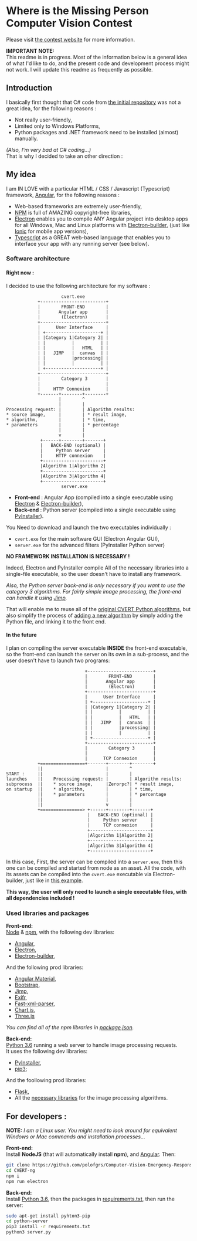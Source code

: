 # Where is the Missing Person Computer Vision Contest

Please visit [the contest website](https://computervisionrescue.wixsite.com/contest) for more information.

__IMPORTANT NOTE:__   
This readme is in progress. Most of the information below is a general idea of what I'd like to do, and the present code and development process might not work. I will update this readme as frequently as possible.

## Introduction
I basically first thought that C# code from [the initial repository](https://github.com/cvertdev/Computer-Vision-Emergency-Response-Toolkit) was not a great idea, for the following reasons :
* Not really user-friendly,
* Limited only to Windows Platforms,
* Python packages and .NET framework need to be installed (almost) manually.   

*(Also, I'm very bad at C# coding...)*  
That is why I decided to take an other direction :

## My idea

I am IN LOVE with a particular HTML / CSS / Javascript (Typescript) framework, [Angular](https://angular.io), for the following reasons :
* Web-based frameworks are extremely user-friendly,
* [NPM](https://www.npmjs.com/) is full of AMAZING copyright-free libraries,
* [Electron](https://electronjs.org/) enables you to compile ANY Angular project into desktop apps for all Windows, Mac and Linux platforms with [Electron-builder](https://www.electron.build/), (just like [Ionic](https://ionicframework.com) for mobile app versions),
* [Typescript](http://www.typescriptlang.org/) as a GREAT web-based language that enables you to interface your app with any running server (see below).

### Software architecture

#### Right now :
I decided to use the following architecture for my software :

```
                     cvert.exe
            +-------------------------+
            |        FRONT-END        |
            |       Angular app       |
            |        (Electron)       |
            +-------------------------+
            |      User Interface     |
            | +---------------------+ |
            | |Category 1|Category 2| |
            | |          |          | |
            | |          |   HTML   | |
            | |   JIMP   |  canvas  | |
            | |          |processing| |
            | |          |          | |
            | +---------------------+ |
            +-------------------------+
            |        Category 3       |
            |                         |
            |     HTTP Connexion      |
            +-------+--------+--------+
                    |        ^
                    |        |
Processing request: |        | Algorithm results:
* source image,     |        | * result image,
* algorithm,        |        | * time,
* parameters        |        | * percentage
                    |        |
                    v        |
             +------+--------+-------+
             |   BACK-END (optional) |
             |     Python server     |
             |     HTTP connexion    |
             +-----------------------+
             |Algorithm 1|Algorithm 2|
             +-----------------------+
             |Algorithm 3|Algorithm 4|
             +-----------------------+
                     server.exe
```
* __Front-end__ : Angular App (compiled into a single executable using [Electron](https://electronjs.org/) & [Electron-builder](https://www.electron.build/)),
* __Back-end__ : Python server (compiled into a single executable using [PyInstaller](https://www.pyinstaller.org/)).

You Need to download and launch the two executables individually :
* `cvert.exe` for the main software GUI (Electron Angular GUI),
* `server.exe` for the advanced filters (PyInstaller Python server)

__NO FRAMEWORK INSTALLATION IS NECESSARY !__

Indeed, Electron and PyInstaller compile All of the necessary libraries into a single-file executable, so the user doesn't have to install any framework.

*Also, the Python server back-end is only necessary if you want to use the category 3 algorithms. For fairly simple image processing, the front-end can handle it using [Jimp](https://www.npmjs.com/package/jimp).*

That will enable me to reuse all of the [original CVERT Python algorithms](https://github.com/cvertdev/Computer-Vision-Emergency-Response-Toolkit/tree/master/Computer%20Vision%20Toolkit/Computer%20Vision%20Toolkit/lib/Algorithms), but also simplify the process of [adding a new algorithm](https://github.com/cvertdev/Computer-Vision-Emergency-Response-Toolkit/wiki/Adding-a-New-Algorithm) by simply adding the Python file, and linking it to the front end.

#### In the future
I plan on compiling the server executable __INSIDE__ the front-end executable, so the front-end can launch the server on its own in a sub-process, and the user doesn't have to launch two programs:

```
                              +-------------------------+
                              |        FRONT-END        |
                              |       Angular app       |
                              |        (Electron)       |
                              +-------------------------+
                              |      User Interface     |
                              | +---------------------+ |
                              | |Category 1|Category 2| |
                              | |          |          | |
                              | |          |   HTML   | |
                              | |   JIMP   |  canvas  | |
                              | |          |processing| |
                              | |          |          | |
                              | +---------------------+ |
                              +-------------------------+
                              |        Category 3       |
                              |                         |
                              |      TCP Connexion      |
            +=================+-------+--------+--------+
            ||                        |        ^
START :     ||                        |        |
launches    ||    Processing request: |        | Algorithm results:
subprocess  ||    * source image,     |Zerorpc?| * result image,
on startup  ||    * algorithm,        |        | * time,
            ||    * parameters        |        | * percentage
            ||                        |        |
            ||                        v        |
            +================> +------+--------+-------+
                               |   BACK-END (optional) |
                               |     Python server     |
                               |     TCP connexion     |
                               +-----------------------+
                               |Algorithm 1|Algorithm 2|
                               +-----------------------+
                               |Algorithm 3|Algorithm 4|
                               +-----------------------+  
```
In this case, First, the server can be compiled into a `server.exe`, then this one can be compiled and started from node as an asset. All the code, with its assets can be compiled into the `cvert.exe` executable via Electron-builder, just like in [this example](https://medium.com/@abulka/electron-python-4e8c807bfa5e).

__This way, the user will only need to launch a single executable files, with all dependencies included !__

### Used libraries and packages
__Front-end:__   
[Node](https://nodejs.org/en/) & [npm](https://www.npmjs.com/), with the following dev libraries:
* [Angular](https://angular.io),
* [Electron](https://electronjs.org/),
* [Electron-builder](https://www.electron.build/),

And the following prod libraries:
* [Angular Material](https://material.angular.io/),
* [Bootstrap](https://getbootstrap.com/),
* [Jimp](https://www.npmjs.com/package/jimp),
* [Exifr](https://www.npmjs.com/package/exifr),
* [Fast-xml-parser](https://www.npmjs.com/package/fast-xml-parser),
* [Chart.js](https://www.chartjs.org/),
* [Three.js](https://threejs.org/)

*You can find all of the npm libraries in [package.json](CVERT-ng/package.json).*

__Back-end:__   
[Python 3.6](https://www.python.org/) running a web server to handle image processing requests.   
It uses the following dev libraries:
* [PyInstaller](https://www.pyinstaller.org/),
* [pip3](https://pip.pypa.io/en/stable/);

And the foollowing prod libraries:
* [Flask](https://palletsprojects.com/p/flask/),
* All the [necessary libraries](python-server/requirements.txt) for the image processing algorithms.

## For developers :
__NOTE:__ *I am a Linux user. You might need to look around for equivalent Windows or Mac commands and installation processes...*

__Front-end:__   
Install __NodeJS__ (that will automatically install __npm__), and [Angular](https://angular.io/guide/setup-local). Then:
```bash
git clone https://github.com/polofgrs/Computer-Vision-Emergency-Response-Toolkit.git
cd CVERT-ng
npm i
npm run electron
```
__Back-end:__   
Install [Python 3.6](https://www.python.org/), then the packages in [requirements.txt](python-server/requirements.txt), then run the server:
```bash
sudo apt-get install pyhton3-pip
cd python-server
pip3 install -r requirements.txt
python3 server.py
```
